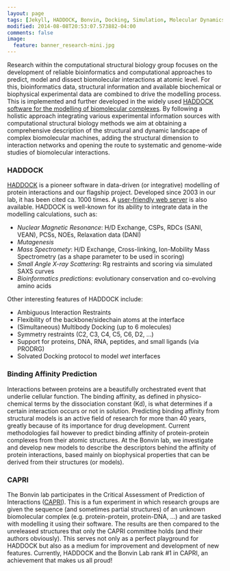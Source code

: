 ```yaml
---
layout: page
tags: [Jekyll, HADDOCK, Bonvin, Docking, Simulation, Molecular Dynamics, Structural Biology, Computational Biology, Modelling, Protein Structure]
modified: 2014-08-08T20:53:07.573882-04:00
comments: false
image:
  feature: banner_research-mini.jpg
---
```


Research within the computational structural biology group focuses on the development of reliable bioinformatics and computational 
approaches to predict, model and dissect biomolecular interactions at atomic level. For this, bioinformatics data, structural 
information and available biochemical or biophysical experimental data are combined to drive the modelling process. 
This is implemented and further developed in the widely used 
[HADDOCK software for the modelling of biomolecular complexes](http://haddock.science.uu.nl).
By following a holistic approach integrating various experimental information sources with computational structural biology methods 
we aim at obtaining a comprehensive description of the structural and dynamic landscape of complex biomolecular machines, adding 
the structural dimension to interaction networks and opening the route to systematic and genome-wide studies of biomolecular 
interactions.

### HADDOCK

[HADDOCK](http://nmr.chem.uu.nl/haddock) is a pioneer software in data-driven (or integrative) modelling of protein interactions and our flagship project. 
Developed since 2003 in our lab, it has been cited ca. 1000 times. A [user-friendly web server](http://haddock.science.uu.nl/services/HADDOCK/haddock.php)
is also available. HADDOCK is well-known for its ability to integrate data in the modelling calculations, such as:

* *Nuclear Magnetic Resonance*: H/D Exchange, CSPs, RDCs (SANI, VEAN), PCSs, NOEs, Relaxation data (DANI)
* *Mutagenesis*
* *Mass Spectromety*: H/D Exchange, Cross-linking, Ion-Mobility Mass Spectrometry (as a shape parameter to be used in scoring)
* *Small Angle X-ray Scattering*: Rg restraints and scoring via simulated SAXS curves
* *Bioinformatics predictions*: evolutionary conservation and co-evolving amino acids

Other interesting features of HADDOCK include:

* Ambiguous Interaction Restraints
* Flexibility of the backbone/sidechain atoms at the interface
* (Simultaneous) Multibody Docking (up to 6 molecules)
* Symmetry restraints (C2, C3, C4, C5, C6, D2, ...)
* Support for proteins, DNA, RNA, peptides, and small ligands (via PRODRG)
* Solvated Docking protocol to model _wet_ interfaces

### Binding Affinity Prediction

Interactions between proteins are a beautifully orchestrated event that underlie cellular function.
The binding affinity, as defined in physico-chemical terms by the dissociation constant (Kd), is what determines if a certain interaction occurs or not in solution.
Predicting binding affinity from structural models is an active field of research for more than 40 years, greatly because of its importance for drug development.
Current methodologies fail however to predict binding affinity of protein-protein complexes from their atomic structures. 
At the Bonvin lab, we investigate and develop new models to describe the descriptors behind the affinity of protein interactions, based mainly on biophysical properties
that can be derived from their structures (or models).

### CAPRI

The Bonvin lab participates in the Critical Assessment of Prediction of Interactions ([CAPRI](http://www.ebi.ac.uk/msd-srv/capri/)).
This is a fun experiment in which research groups are given the sequence (and sometimes partial structures) of an unknown biomolecular complex (e.g. protein-protein, protein-DNA, ...)
and are tasked with modelling it using their software. The results are then compared to the unreleased structures that only the CAPRI committee holds (and their authors obviously).
This serves not only as a perfect playground for HADDOCK but also as a medium for improvement and development of new features.
Currently, HADDOCK and the Bonvin Lab rank #1 in CAPRI, an achievement that makes us all proud!
